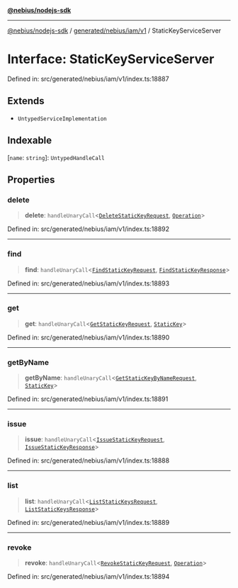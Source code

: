 [**@nebius/nodejs-sdk**](../../../../../README.md)

---

[@nebius/nodejs-sdk](../../../../../README.md) / [generated/nebius/iam/v1](../README.md) / StaticKeyServiceServer

# Interface: StaticKeyServiceServer

Defined in: src/generated/nebius/iam/v1/index.ts:18887

## Extends

- `UntypedServiceImplementation`

## Indexable

\[`name`: `string`\]: `UntypedHandleCall`

## Properties

### delete

> **delete**: `handleUnaryCall`\<[`DeleteStaticKeyRequest`](DeleteStaticKeyRequest.md), [`Operation`](../../../common/v1/interfaces/Operation.md)\>

Defined in: src/generated/nebius/iam/v1/index.ts:18892

---

### find

> **find**: `handleUnaryCall`\<[`FindStaticKeyRequest`](FindStaticKeyRequest.md), [`FindStaticKeyResponse`](FindStaticKeyResponse.md)\>

Defined in: src/generated/nebius/iam/v1/index.ts:18893

---

### get

> **get**: `handleUnaryCall`\<[`GetStaticKeyRequest`](GetStaticKeyRequest.md), [`StaticKey`](StaticKey.md)\>

Defined in: src/generated/nebius/iam/v1/index.ts:18890

---

### getByName

> **getByName**: `handleUnaryCall`\<[`GetStaticKeyByNameRequest`](GetStaticKeyByNameRequest.md), [`StaticKey`](StaticKey.md)\>

Defined in: src/generated/nebius/iam/v1/index.ts:18891

---

### issue

> **issue**: `handleUnaryCall`\<[`IssueStaticKeyRequest`](IssueStaticKeyRequest.md), [`IssueStaticKeyResponse`](IssueStaticKeyResponse.md)\>

Defined in: src/generated/nebius/iam/v1/index.ts:18888

---

### list

> **list**: `handleUnaryCall`\<[`ListStaticKeysRequest`](ListStaticKeysRequest.md), [`ListStaticKeysResponse`](ListStaticKeysResponse.md)\>

Defined in: src/generated/nebius/iam/v1/index.ts:18889

---

### revoke

> **revoke**: `handleUnaryCall`\<[`RevokeStaticKeyRequest`](RevokeStaticKeyRequest.md), [`Operation`](../../../common/v1/interfaces/Operation.md)\>

Defined in: src/generated/nebius/iam/v1/index.ts:18894
